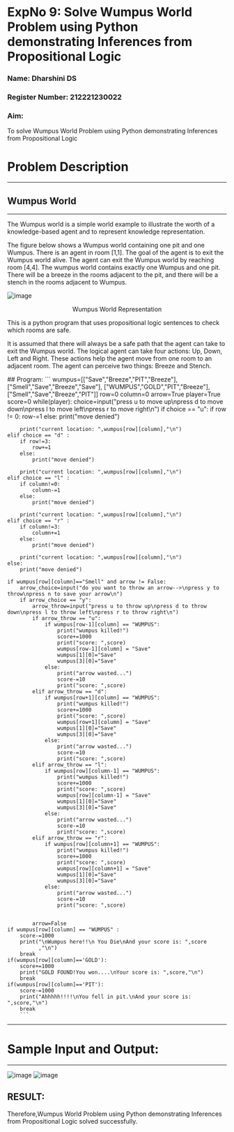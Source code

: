 <h1>ExpNo 9: Solve Wumpus World Problem using Python demonstrating Inferences from Propositional Logic</h1> 
<h3>Name: Dharshini DS</h3>
<h3>Register Number: 212221230022</h3>
<H3>Aim:</H3>
<p>
    To solve  Wumpus World Problem using Python demonstrating Inferences from Propositional Logic
</p>
<h1>Problem Description</h1>
<hr>
<h2>Wumpus World</h2>
<hr>
The Wumpus world is a simple world example to illustrate the worth of a knowledge-based agent and to represent knowledge representation.

The figure below shows a Wumpus world containing one pit and one Wumpus. There is an agent in room [1,1]. The goal of the agent is to exit the Wumpus world alive. The agent can exit the Wumpus world by reaching room [4,4]. The wumpus world contains exactly one Wumpus and one pit. There will be a breeze in the rooms adjacent to the pit, and there will be a stench in the rooms adjacent to Wumpus.

![image](https://github.com/natsaravanan/19AI405FUNDAMENTALSOFARTIFICIALINTELLIGENCE/assets/87870499/cd6b68dc-c79f-4dcb-8126-04da90d65912)

<center>Wumpus World Representation</center>
<p>
This is a python program that uses propositional logic sentences to check which rooms are safe. 

It is assumed that there will always be a safe path that the agent can take to exit the Wumpus world. The logical agent can take four actions: Up, Down, Left and Right. These actions help the agent move from one room to an adjacent room. The agent can perceive two things: Breeze and Stench.
</p>
## Program:
```
wumpus=[["Save","Breeze","PIT","Breeze"],
        ["Smell","Save","Breeze","Save"],
        ["WUMPUS","GOLD","PIT","Breeze"],
        ["Smell","Save","Breeze","PIT"]]
row=0
column=0
arrow=True
player=True
score=0
while(player):
    choice=input("press u to move up\npress d to move down\npress l to move left\npress r to move right\n")
    if choice == "u":
        if row != 0:
            row-=1
        else:
            print("move denied")
        
        print("current location: ",wumpus[row][column],"\n")
    elif choice == "d" :
        if row!=3:
            row+=1
        else:
            print("move denied")
        
        print("current location: ",wumpus[row][column],"\n")
    elif choice == "l" :
        if column!=0:
            column-=1
        else:
            print("move denied")
        
        print("current location: ",wumpus[row][column],"\n")
    elif choice == "r" :
        if column!=3:
            column+=1
        else:
            print("move denied")
        
        print("current location: ",wumpus[row][column],"\n")
    else:
        print("move denied")

    if wumpus[row][column]=="Smell" and arrow != False:
        arrow_choice=input("do you want to throw an arrow-->\npress y to throw\npress n to save your arrow\n")
        if arrow_choice == "y":
            arrow_throw=input("press u to throw up\npress d to throw down\npress l to throw left\npress r to throw right\n")
            if arrow_throw == "u":
                if wumpus[row-1][column] == "WUMPUS":
                    print("wumpus killed!")
                    score+=1000
                    print("score: ",score)
                    wumpus[row-1][column] = "Save"
                    wumpus[1][0]="Save"
                    wumpus[3][0]="Save"
                else:
                    print("arrow wasted...")
                    score-=10
                    print("score: ",score)
            elif arrow_throw == "d":
                if wumpus[row+1][column] == "WUMPUS":
                    print("wumpus killed!")
                    score+=1000
                    print("score: ",score)
                    wumpus[row+1][column] = "Save"
                    wumpus[1][0]="Save"
                    wumpus[3][0]="Save"
                else:
                    print("arrow wasted...")
                    score-=10
                    print("score: ",score)
            elif arrow_throw == "l":
                if wumpus[row][column-1] == "WUMPUS":
                    print("wumpus killed!")
                    score+=1000
                    print("score: ",score)
                    wumpus[row][column-1] = "Save"
                    wumpus[1][0]="Save"
                    wumpus[3][0]="Save"
                else:
                    print("arrow wasted...")
                    score-=10
                    print("score: ",score)
            elif arrow_throw == "r":
                if wumpus[row][column+1] == "WUMPUS":
                    print("wumpus killed!")
                    score+=1000
                    print("score: ",score)
                    wumpus[row][column+1] = "Save"
                    wumpus[1][0]="Save"
                    wumpus[3][0]="Save"
                else:
                    print("arrow wasted...")
                    score-=10
                    print("score: ",score)
                
            
            arrow=False
    if wumpus[row][column] == "WUMPUS" :
        score-=1000
        print("\nWumpus here!!\n You Die\nAnd your score is: ",score
              ,"\n")
        break
    if(wumpus[row][column]=='GOLD'):
        score+=1000
        print("GOLD FOUND!You won....\nYour score is: ",score,"\n")
        break
    if(wumpus[row][column]=='PIT'):
        score-=1000
        print("Ahhhhh!!!!\nYou fell in pit.\nAnd your score is: ",score,"\n")
        break
        ```
<hr>
<h1>Sample Input and Output:</h1>
<hr>

![image](https://github.com/natsaravanan/19AI405FUNDAMENTALSOFARTIFICIALINTELLIGENCE/assets/87870499/8696111a-a4a7-47cb-ba4b-43a4ef88573f)
![image](https://github.com/natsaravanan/19AI405FUNDAMENTALSOFARTIFICIALINTELLIGENCE/assets/87870499/4be5bf06-79fa-4fa0-9334-38a33f06060b)

## RESULT:

Therefore,Wumpus World Problem using Python demonstrating Inferences from Propositional Logic solved successfully.
